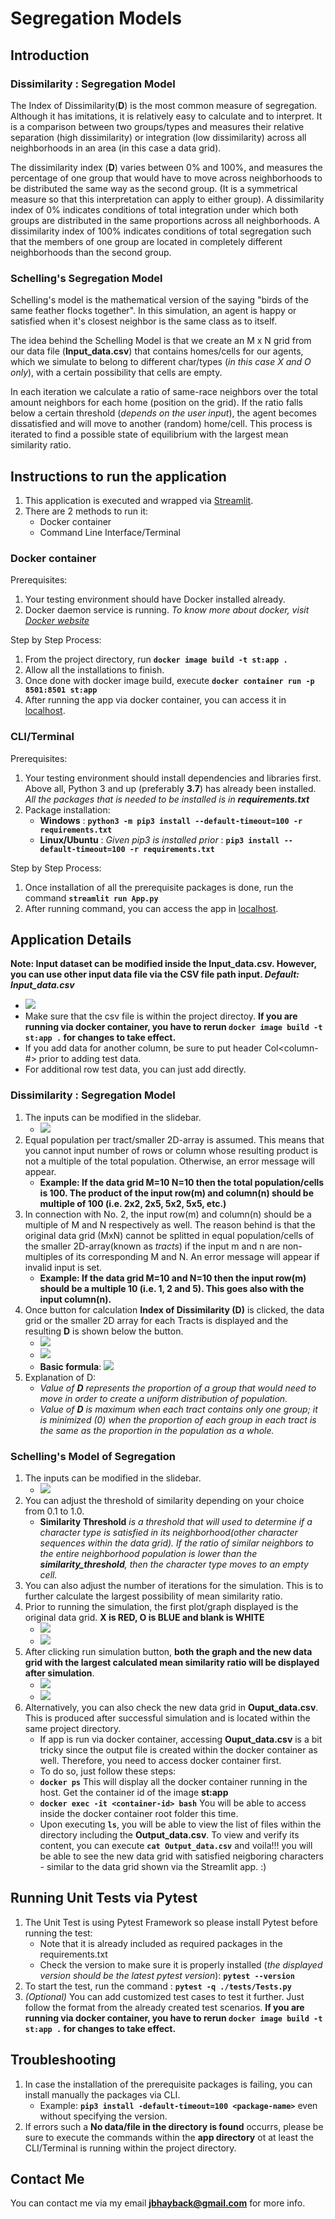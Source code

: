 # Segregation Models
## Introduction
### Dissimilarity : Segregation Model
The Index of Dissimilarity(**D**) is the most common measure of segregation. Although it has imitations, it is relatively easy to calculate and to interpret. It is a comparison between two groups/types and measures their relative separation (high dissimilarity) or integration (low dissimilarity) across all neighborhoods in an area (in this case a data grid).

The dissimilarity index (**D**) varies between 0% and 100%, and measures the percentage of one group that would have to move across neighborhoods to be distributed the same way as the second group. (It is a symmetrical measure so that this interpretation can apply to either group). A dissimilarity index of 0% indicates conditions of total integration under which both groups are distributed in the same proportions across all neighborhoods. A dissimilarity index of 100% indicates conditions of total segregation such that the members of one group are located in completely different neighborhoods than the second group.

### Schelling's Segregation Model
Schelling's model is the mathematical version of the saying "birds of the same feather flocks together". In this simulation, an agent is happy or satisfied when it's closest neighbor is the same class as to itself.

The idea behind the Schelling Model is that we create an M x N grid from our data file (**Input_data.csv**) that contains homes/cells for our agents, which we simulate to belong to different char/types (*in this case X and O only*), with a certain possibility that cells are empty.

In each iteration we calculate a ratio of same-race neighbors over the total amount neighbors for each home (position on the grid). If the ratio falls below a certain threshold (*depends on the user input*), the agent becomes dissatisfied and will move to another (random) home/cell. This process is iterated to find a possible state of equilibrium with the largest mean similarity ratio.

## Instructions to run the application
1. This application is executed and wrapped via [Streamlit](https://www.streamlit.io/).
2. There are 2 methods to run it:
   - Docker container
   - Command Line Interface/Terminal

### Docker container
Prerequisites:
1. Your testing environment should have Docker installed already.
2. Docker daemon service is running.
*To know more about docker, visit [Docker website](https://docs.docker.com/)*

Step by Step Process:
1. From the project directory, run **`docker image build -t st:app .`**
2. Allow all the installations to finish.
3. Once done with docker image build, execute **`docker container run -p 8501:8501 st:app`**
3. After running the app via docker container, you can access it in [localhost](http://localhost:8501).

### CLI/Terminal
Prerequisites:
1. Your testing environment should install dependencies and libraries first. Above all, Python 3 and up (preferably **3.7**) has already been installed. *All the packages that is needed to be installed is in **requirements.txt***
2. Package installation:
   - **Windows** : **`python3 -m pip3 install --default-timeout=100 -r requirements.txt`**
   - **Linux/Ubuntu** : *Given pip3 is installed prior* : **`pip3 install --default-timeout=100 -r requirements.txt`**

Step by Step Process:
1. Once installation of all the prerequisite packages is done, run the command **`streamlit run App.py`**
2. After running command, you can access the app in [localhost](http://localhost:8501).


## Application Details
**Note: Input dataset can be modified inside the Input_data.csv. However, you can use other input data file via the CSV file path input. *Default: Input_data.csv***
- ![](images/input_csv_file.JPG)
- Make sure that the csv file is within the project directoy. **If you are running via docker container, you have to rerun **`docker image build -t st:app .` for changes to take effect.****
- If you add data for another column, be sure to put header Col<column-#> prior to adding test data.
- For additional row test data, you can just add directly.

### Dissimilarity : Segregation Model
1. The inputs can be modified in the slidebar.
   - ![](images/dissimilarity_seg_model_input.JPG)
2. Equal population per tract/smaller 2D-array is assumed. This means that you cannot input number of rows or column whose resulting product is not a multiple of the total population. Otherwise, an error message will appear.
   - **Example: If the data grid M=10 N=10 then the total population/cells is 100. The product of the input row(m) and column(n) should be multiple of 100 (i.e. 2x2, 2x5, 5x2, 5x5, etc.)**
3. In connection with No. 2, the input row(m) and column(n) should be a multiple of M and N respectively as well. The reason behind is that the original data grid (MxN) cannot be splitted in equal population/cells of the smaller 2D-array(known as *tracts*) if the input m and n are non-multiples of its corresponding M and N. An error message will appear if invalid input is set.
   - **Example: If the data grid M=10 and N=10 then the input row(m) should be a multiple 10 (i.e. 1, 2 and 5). This goes also with the input column(n).**
4. Once button for calculation **Index of Dissimilarity (D)** is clicked, the data grid or the smaller 2D array for each Tracts is displayed and the resulting **D** is shown below the button.
   - ![](images/data_grid_for_each_tract.JPG)
   - ![](images/D_display.JPG)
   - **Basic formula**: ![](images/dissimilarity_index_formula.JPG)
5. Explanation of D:
   - *Value of **D** represents the proportion of a group that would need to move in order to create a uniform distribution of population.*
   - *Value of **D** is maximum when each tract contains only one group; it is minimized (0) when the proportion of each group in each tract is the same as the proportion in the population as a whole.*
   
### Schelling's Model of Segregation
1. The inputs can be modified in the slidebar.
   - ![](images/schelling_seg_model_input.JPG)
2. You can adjust the threshold of similarity depending on your choice from 0.1 to 1.0.
   - **Similarity Threshold** *is a threshold that will used to determine if a character type is satisfied in its neighborhood(other character sequences within the data grid). If the ratio of similar neighbors to the entire neighborhood population is lower than the **similarity_threshold**, then the character type moves to an empty cell.*
3. You can also adjust the number of iterations for the simulation. This is to further calculate the largest possibility of mean similarity ratio.
4. Prior to running the simulation, the first plot/graph displayed is the original data grid. **X is RED, O is BLUE and blank is WHITE**
   - ![](images/original_data_grid.JPG)
   - ![](images/schelling_seg_model_initial_graph.JPG)
5. After clicking run simulation button, **both the graph and the new data grid with the largest calculated mean similarity ratio will be displayed after simulation**.
   - ![](images/schelling_seg_model_final_graph.JPG)
   - ![](images/new_data_grid_with_satisfied_neighboring_characters.JPG)
6. Alternatively, you can also check the new data grid in **Ouput_data.csv**. This is produced after successful simulation and is located within the same project directory.
   - If app is run via docker container, accessing **Ouput_data.csv** is a bit tricky since the output file is created within the docker container as well. Therefore, you need to access docker container first.
   - To do so, just follow these steps:
   - **`docker ps`** This will display all the docker container running in the host. Get the container id of the image **st:app**
   - **`docker exec -it <container-id> bash`** You will be able to access inside the docker container root folder this time.
   - Upon executing **`ls`**, you will be able to view the list of files within the directory including the **Output_data.csv**. To view and verify its content, you can execute **`cat Output_data.csv`** and voila!!! you will be able to see the new data grid with satisfied neigboring characters - similar to the data grid shown via the Streamlit app. :)
   


## Running Unit Tests via Pytest
1. The Unit Test is using Pytest Framework so please install Pytest before running the test:
   - Note that it is already included as required packages in the requirements.txt
   - Check the version to make sure it is properly installed (*the displayed version should be the latest pytest version*): **`pytest --version`** 
2. To start the test, run the command : **`pytest -q ./tests/Tests.py`**
3. *(Optional)* You can add customized test cases to test it further. Just follow the format from the already created test scenarios. **If you are running via docker container, you have to rerun **`docker image build -t st:app .` for changes to take effect.****

## Troubleshooting
1. In case the installation of the prerequisite packages is failing, you can install manually the packages via CLI.
   - Example: **`pip3 install -default-timeout=100 <package-name>`** even without specifying the version.
2. If errors such a **No data/file in the directory is found** occurrs, please be sure to execute the commands within the **app directory** ot at least the CLI/Terminal is running within the project directory.

## Contact Me
You can contact me via my email **jbhayback@gmail.com** for more info.
